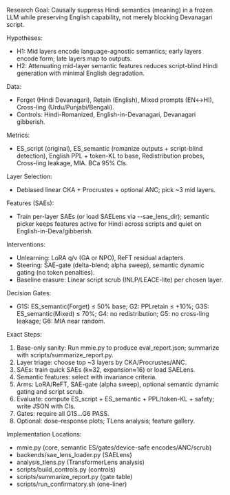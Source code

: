 Research Goal: Causally suppress Hindi semantics (meaning) in a frozen LLM while preserving English capability, not merely blocking Devanagari script.

Hypotheses:
- H1: Mid layers encode language-agnostic semantics; early layers encode form; late layers map to outputs.
- H2: Attenuating mid-layer semantic features reduces script-blind Hindi generation with minimal English degradation.

Data:
- Forget (Hindi Devanagari), Retain (English), Mixed prompts (EN↔HI), Cross-ling (Urdu/Punjabi/Bengali).
- Controls: Hindi-Romanized, English-in-Devanagari, Devanagari gibberish.

Metrics:
- ES_script (original), ES_semantic (romanize outputs + script-blind detection), English PPL + token-KL to base, Redistribution probes, Cross-ling leakage, MIA. BCa 95% CIs.

Layer Selection:
- Debiased linear CKA + Procrustes + optional ANC; pick ~3 mid layers.

Features (SAEs):
- Train per-layer SAEs (or load SAELens via --sae_lens_dir); semantic picker keeps features active for Hindi across scripts and quiet on English-in-Deva/gibberish.

Interventions:
- Unlearning: LoRA q/v (GA or NPO), ReFT residual adapters.
- Steering: SAE-gate (delta-blend; alpha sweep), semantic dynamic gating (no token penalties).
- Baseline erasure: Linear script scrub (INLP/LEACE-lite) per chosen layer.

Decision Gates:
- G1S: ES_semantic(Forget) ≤ 50% base; G2: PPLretain ≤ +10%; G3S: ES_semantic(Mixed) ≤ 70%; G4: no redistribution; G5: no cross-ling leakage; G6: MIA near random.

Exact Steps:
1) Base-only sanity: Run mmie.py to produce eval_report.json; summarize with scripts/summarize_report.py.
2) Layer triage: choose top ~3 layers by CKA/Procrustes/ANC.
3) SAEs: train quick SAEs (k≈32, expansion≈16) or load SAELens.
4) Semantic features: select with invariance criteria.
5) Arms: LoRA/ReFT, SAE-gate (alpha sweep), optional semantic dynamic gating and script scrub.
6) Evaluate: compute ES_script + ES_semantic + PPL/token-KL + safety; write JSON with CIs.
7) Gates: require all G1S…G6 PASS.
8) Optional: dose–response plots; TLens analysis; feature gallery.

Implementation Locations:
- mmie.py (core, semantic ES/gates/device-safe encodes/ANC/scrub)
- backends/sae_lens_loader.py (SAELens)
- analysis_tlens.py (TransformerLens analysis)
- scripts/build_controls.py (controls)
- scripts/summarize_report.py (gate table)
- scripts/run_confirmatory.sh (one-liner)